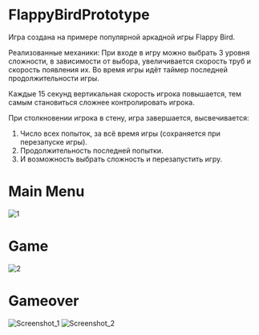 # FlappyBirdPrototype
Игра создана на примере популярной аркадной игры Flappy Bird.

Реализованные механики:
При входе в игру можно выбрать 3 уровня сложности, в зависимости от выбора, увеличивается скорость труб и скорость появления их.
Во время игры идёт таймер последней продолжительности игры.

Каждые 15 секунд вертикальная скорость игрока повышается, тем самым становиться сложнее контролировать игрока.

При столкновении игрока в стену, игра завершается, высвечивается: 
1) Число всех попыток, за всё время игры (сохраняется при перезапуске игры). 
2) Продолжительность последней попытки. 
3) И возможность выбрать сложность и перезапустить игру.

# Main Menu
![1](https://user-images.githubusercontent.com/68349933/213439199-f3fe58fb-cd87-42e4-ac7a-5745ecb2132a.png)
# Game
![2](https://user-images.githubusercontent.com/68349933/213439203-3e989747-bafb-4a6a-b30e-1068de1877f1.png)
# Gameover
![Screenshot_1](https://user-images.githubusercontent.com/68349933/213439192-c6c93ac8-3a4c-49f6-9831-af4d69dc37da.png)
![Screenshot_2](https://user-images.githubusercontent.com/68349933/213439195-c3abdb08-4b27-4a43-ad35-f7cece989671.png)
